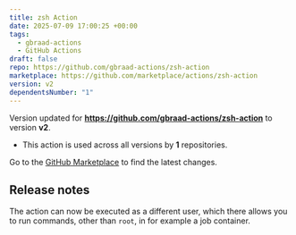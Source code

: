 ```yaml
---
title: zsh Action
date: 2025-07-09 17:00:25 +00:00
tags:
  - gbraad-actions
  - GitHub Actions
draft: false
repo: https://github.com/gbraad-actions/zsh-action
marketplace: https://github.com/marketplace/actions/zsh-action
version: v2
dependentsNumber: "1"
---
```



Version updated for **https://github.com/gbraad-actions/zsh-action** to version **v2**.
- This action is used across all versions by **1** repositories.

Go to the [GitHub Marketplace](https://github.com/marketplace/actions/zsh-action) to find the latest changes.

## Release notes

The action can now be executed as a different user, which there allows you to run commands, other than `root`, in for example a job container.
